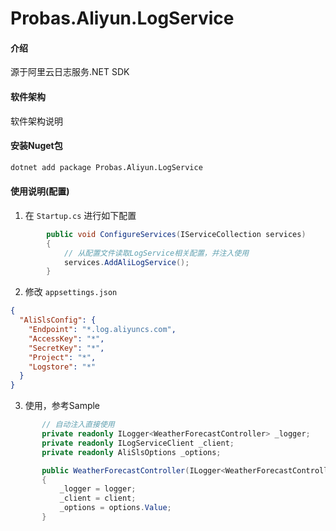 # Probas.Aliyun.LogService

#### 介绍
源于阿里云日志服务.NET SDK

#### 软件架构
软件架构说明

#### 安装Nuget包
```bash
dotnet add package Probas.Aliyun.LogService
```

#### 使用说明(配置)

1.  在 `Startup.cs` 进行如下配置
```cs
        public void ConfigureServices(IServiceCollection services)
        {
            // 从配置文件读取LogService相关配置，并注入使用
            services.AddAliLogService();
        }
```
2.  修改 `appsettings.json`
```json
{
  "AliSlsConfig": {
    "Endpoint": "*.log.aliyuncs.com",
    "AccessKey": "*",
    "SecretKey": "*",
    "Project": "*",
    "Logstore": "*"
  }
}

```
3.  使用，参考Sample
 ```cs
        // 自动注入直接使用
        private readonly ILogger<WeatherForecastController> _logger;
        private readonly ILogServiceClient _client;
        private readonly AliSlsOptions _options;

        public WeatherForecastController(ILogger<WeatherForecastController> logger, ILogServiceClient client, IOptions<AliSlsOptions> options)
        {
            _logger = logger;
            _client = client;
            _options = options.Value;
        }
 ```
